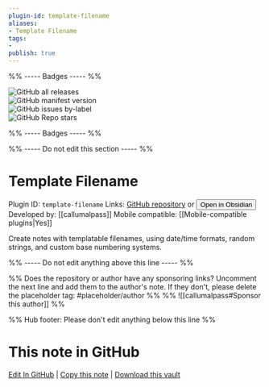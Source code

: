 ```yaml
---
plugin-id: template-filename
aliases:
- Template Filename
tags: 
- 
publish: true
---
```


%% ----- Badges ----- %%

![GitHub all releases](https://img.shields.io/github/downloads/callumalpass/obsidian-template-filename/total?color=573E7A&logo=github&style=for-the-badge)   
![GitHub manifest version](https://img.shields.io/github/manifest-json/v/callumalpass/obsidian-template-filename?color=573E7A&logo=github&style=for-the-badge)   
![GitHub issues by-label](https://img.shields.io/github/issues/callumalpass/obsidian-template-filename/help%20wanted?color=573E7A&logo=github&style=for-the-badge)   
![GitHub Repo stars](https://img.shields.io/github/stars/callumalpass/obsidian-template-filename?color=573E7A&logo=github&style=for-the-badge)

%% ----- Badges ----- %%

%% ----- Do not edit this section ----- %%

# Template Filename

Plugin ID: `template-filename`
Links: [GitHub repository](https://github.com/callumalpass/obsidian-template-filename) or [<button id=HH>Open in Obsidian</button>](obsidian://show-plugin?id=template-filename)
Developed by: [[callumalpass]]
Mobile compatible: [[Mobile-compatible plugins|Yes]]

Create notes with templatable filenames, using date/time formats, random strings, and custom base numbering systems.

%% ----- Do not edit anything above this line ----- %% 

%% Does the repository or author have any sponsoring links? Uncomment the next line and add them to the author's note. If they don't, please delete the placeholder tag: #placeholder/author %%
%% ![[callumalpass#Sponsor this author]] %%

%% Hub footer: Please don't edit anything below this line %%

# This note in GitHub

<span class="git-footer">[Edit In GitHub](https://github.dev/obsidian-community/obsidian-hub/blob/main/02%20-%20Community%20Expansions/02.05%20All%20Community%20Expansions/Plugins/template-filename.md "git-hub-edit-note") | [Copy this note](https://raw.githubusercontent.com/obsidian-community/obsidian-hub/main/02%20-%20Community%20Expansions/02.05%20All%20Community%20Expansions/Plugins/template-filename.md "git-hub-copy-note") | [Download this vault](https://github.com/obsidian-community/obsidian-hub/archive/refs/heads/main.zip "git-hub-download-vault") </span>
